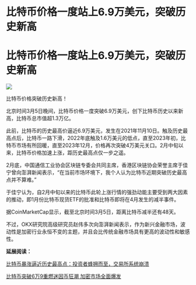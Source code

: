 # 比特币价格一度站上6.9万美元，突破历史新高

# 比特币价格一度站上6.9万美元，突破历史新高

![](https://inews.gtimg.com/om_bt/O5IYDQoo4h2r8_b0mXZT65AGasJ7B6lnpDHd_WmM4AXJIAA/1000)

比特币价格突破历史新高！

北京时间3月5日晚间，比特币价格一度突破6.9万美元，创下比特币历史以来新高，比特币总市值超1.3万亿。

此前，比特币的历史最高价逼近6.9万美元，发生在2021年11月10日。触及历史最高点后，比特币一路下滑，2022年底触及1.6万美元的低点，直至2023年初，比特币市场有所回暖，直至2023年12月，价格再次突破4万美元关口。2月中旬以来，比特币价格加速上涨，距历史最高点仅一步之遥。

2月底，中国通信工业协会区块链专委会共同主席，香港区块链协会荣誉主席于佳宁曾向澎湃新闻表示，“在当前市场环境下，我个人认为比特币近期突破历史最高点并不算难。”

于佳宁认为，自2月中旬以来的比特币此轮上涨行情的强劲动能主要受到两大因素的推动，即1月份比特币现货ETF的批准和比特币即将在4月发生的减半事件。

据CoinMarketCap显示，截至北京时间3月5日，距离比特币减半还有48天。

不过，OKX研究院高级研究员赵伟多次向澎湃新闻表示，作为新兴金融市场，波动性是加密行业永恒不变的主题，并且会比传统金融市场具有更高的波动性和敏感性。

**延展阅读：**

[比特币暴涨逼近历史最高点：投资者蜂拥而至，交易所系统崩溃](https://news.qq.com/rain/a/20240229A010MZ00)

[比特币突破6万9重燃迷因币狂潮 加密市场全面爆发 ](https://news.qq.com/rain/a/20240305A0A4FS00)

